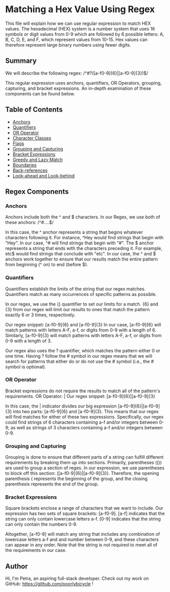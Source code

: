 # Matching a Hex Value Using Regex

This file will explain how we can use regular expression to match HEX values.
The hexadecimal (HEX) system is a number system that uses 16 symbols or digit values from 0-9 which are followed by 6 possible letters: A, B, C, D, E, and F, which represent values from 10-15. Hex values can therefore represent large binary numbers using fewer digits.

## Summary

We will describe the following regex: /^#?([a-f0-9]{6}|[a-f0-9]{3})$/ 

This regular expression uses anchors, quantifiers, OR Operators, grouping, capturing, and bracket expressions. An in-depth examination of these components can be found below. 

## Table of Contents

- [Anchors](#anchors)
- [Quantifiers](#quantifiers)
- [OR Operator](#or-operator)
- [Character Classes](#character-classes)
- [Flags](#flags)
- [Grouping and Capturing](#grouping-and-capturing)
- [Bracket Expressions](#bracket-expressions)
- [Greedy and Lazy Match](#greedy-and-lazy-match)
- [Boundaries](#boundaries)
- [Back-references](#back-references)
- [Look-ahead and Look-behind](#look-ahead-and-look-behind)

## Regex Components
### Anchors
Anchors include both the ^ and $ characters. In our Regex, we use both of these anchors:
/^#....$/ 

In this case, the ^ anchor represents a string that begins whatever characters following it. For instance, ^Hey would find strings that begin with "Hey". In our case, ^# will find strings that begin with "#". 
The $ anchor represents a string that ends with the characters preceding it. For example, etc$ would find strings that conclude with "etc". In our case, the ^ and $ anchors work together to ensure that our results match the entire pattern from beginning (^ on) to end (before $).

### Quantifiers
Quantifiers establish the limits of the string that our regex matches. Quantifiers match as many occurrences of specific patterns as possible. 

In our regex, we use the {} quantifier to set our limits for a match. {6} and {3} from our regex will limit our results to ones that match the pattern exactly 6 or 3 times, respectively. 

Our regex snippet: [a-f0-9]{6} and [a-f0-9]{3}
In our case, [a-f0-9]{6} will match patterns with letters A-F, a-f, or digits from 0-9 with a length of 6. Similarly, [a-f0-9]{3} will match patterns with letters A-F, a-f, or digits from 0-9 with a length of 3. 


Our regex also uses the ? quantifier, which matches the pattern either 0 or one time. Having ? follow the # symbol in our regex means that we will search for patterns that either do or do not use the # symbol (i.e., the # symbol is optional). 

### OR Operator
Bracket expressions do not require the results to match all of the pattern's requirements. 
OR Operator: |
Our regex snippet: [a-f0-9]{6}|[a-f0-9]{3}

In this case, the | indicator divides our big expression [a-f0-9]{6}|[a-f0-9]{3} into two parts: [a-f0-9]{6} and [a-f0-9]{3}. This means that our regex will find matches for either of these two expressions.
Specifically, our regex could find strings of 6 characters containing a-f and/or integers between 0-9; as well as strings of 3 characters containing a-f and/or integers between 0-9.

### Grouping and Capturing
Grouping is done to ensure that different parts of a string can fulfill different requirements by breaking them up into sections.
Primarily, parentheses (()) are used to group a section of reges. In our expression, we use parentheses to block off this section: ([a-f0-9]{6}|[a-f0-9]{3}). Therefore, the opening parenthesis ( represents the beginning of the group, and the closing parenthesis represents the end of the group.


### Bracket Expressions
Square brackets enclose a range of characters that we want to include. Our expression has two sets of square brackets: [a-f0-9]. 
[a-f] indicates that the string can only contain lowercase letters a-f.
[0-9] indicates that the string can only contain the numbers 0-9. 

Altogether, [a-f0-9] will match any string that includes any combination of lowercase letters a-f and and number between 0-9, and these characters can appear in any order. Note that the string is not required to meet all of the requirements in our case. 

## Author

Hi, I'm Petra, an aspiring full-stack developer. Check out my work on GitHub: https://github.com/poorlybicycle !